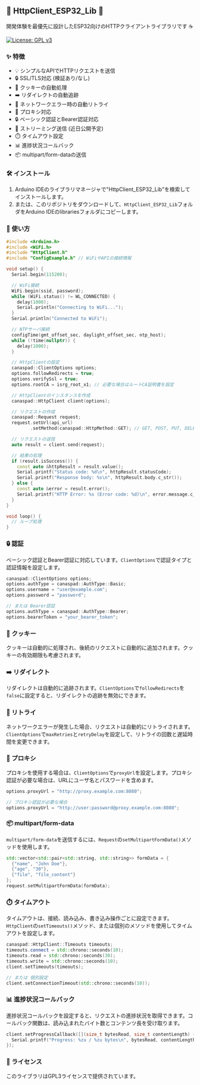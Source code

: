 ## 🍔 HttpClient_ESP32_Lib 🚀

開発体験を最優先に設計したESP32向けのHTTPクライアントライブラリです  ☕

[![License: GPL v3](https://img.shields.io/badge/License-GPLv3-blue.svg)](https://www.gnu.org/licenses/gpl-3.0)

### ✨ 特徴

* 💡 シンプルなAPIでHTTPリクエストを送信
* 🔒 SSL/TLS対応 (検証あり/なし)
* 🍪 クッキーの自動処理
* ➡️ リダイレクトの自動追跡
* 🔁 ネットワークエラー時の自動リトライ
* 🔌 プロキシ対応
* 🔒 ベーシック認証とBearer認証対応
* 📡 ストリーミング送信 (近日公開予定)
* ⏱️ タイムアウト設定
* 📊 進捗状況コールバック
* 📦 multipart/form-dataの送信

### 🛠️ インストール

1. Arduino IDEのライブラリマネージャで"HttpClient_ESP32_Lib"を検索してインストールします。
2. または、このリポジトリをダウンロードして、`HttpClient_ESP32_Lib`フォルダをArduino IDEのlibrariesフォルダにコピーします。

### 🚀 使い方

```cpp
#include <Arduino.h>
#include <WiFi.h>
#include "HttpClient.h"
#include "ConfigExample.h" // WiFiやAPIの接続情報

void setup() {
  Serial.begin(115200);

  // WiFi接続
  WiFi.begin(ssid, password);
  while (WiFi.status() != WL_CONNECTED) {
    delay(1000);
    Serial.println("Connecting to WiFi...");
  }
  Serial.println("Connected to WiFi");

  // NTPサーバ接続
  configTime(gmt_offset_sec, daylight_offset_sec, ntp_host);
  while (!time(nullptr)) {
    delay(1000);
  }

  // HttpClientの設定
  canaspad::ClientOptions options;
  options.followRedirects = true;
  options.verifySsl = true;
  options.rootCA = isrg_root_x1; // 必要な場合はルートCA証明書を設定

  // HttpClientのインスタンスを作成
  canaspad::HttpClient client(options);

  // リクエストの作成
  canaspad::Request request;
  request.setUrl(api_url)
         .setMethod(canaspad::HttpMethod::GET); // GET, POST, PUT, DELETEなどを設定

  // リクエストの送信
  auto result = client.send(request);

  // 結果の処理
  if (result.isSuccess()) {
    const auto &httpResult = result.value();
    Serial.printf("Status code: %d\n", httpResult.statusCode);
    Serial.printf("Response body: %s\n", httpResult.body.c_str());
  } else {
    const auto &error = result.error();
    Serial.printf("HTTP Error: %s (Error code: %d)\n", error.message.c_str(), static_cast<int>(error.code));
  }
}

void loop() {
  // ループ処理
}
```

### 🔒 認証

ベーシック認証とBearer認証に対応しています。`ClientOptions`で認証タイプと認証情報を設定します。

```cpp
canaspad::ClientOptions options;
options.authType = canaspad::AuthType::Basic;
options.username = "user@example.com";
options.password = "password";

// または Bearer認証
options.authType = canaspad::AuthType::Bearer;
options.bearerToken = "your_bearer_token";
```

### 🍪 クッキー

クッキーは自動的に処理され、後続のリクエストに自動的に追加されます。クッキーの有効期限も考慮されます。

### ➡️ リダイレクト

リダイレクトは自動的に追跡されます。`ClientOptions`で`followRedirects`を`false`に設定すると、リダイレクトの追跡を無効にできます。

### 🔁 リトライ

ネットワークエラーが発生した場合、リクエストは自動的にリトライされます。`ClientOptions`で`maxRetries`と`retryDelay`を設定して、リトライの回数と遅延時間を変更できます。

### 🔌 プロキシ

プロキシを使用する場合は、`ClientOptions`で`proxyUrl`を設定します。プロキシ認証が必要な場合は、URLにユーザ名とパスワードを含めます。

```cpp
options.proxyUrl = "http://proxy.example.com:8080";

// プロキシ認証が必要な場合
options.proxyUrl = "http://user:password@proxy.example.com:8080";
```

### 📦 multipart/form-data

`multipart/form-data`を送信するには、`Request`の`setMultipartFormData()`メソッドを使用します。

```cpp
std::vector<std::pair<std::string, std::string>> formData = {
  {"name", "John Doe"},
  {"age", "30"},
  {"file", "file_content"}
};
request.setMultipartFormData(formData);
```

### ⏱️ タイムアウト

タイムアウトは、接続、読み込み、書き込み操作ごとに設定できます。`HttpClient`の`setTimeouts()`メソッド、または個別のメソッドを使用してタイムアウトを設定します。

```cpp
canaspad::HttpClient::Timeouts timeouts;
timeouts.connect = std::chrono::seconds(10);
timeouts.read = std::chrono::seconds(30);
timeouts.write = std::chrono::seconds(10);
client.setTimeouts(timeouts);

// または 個別設定
client.setConnectionTimeout(std::chrono::seconds(10));
```

### 📊 進捗状況コールバック

進捗状況コールバックを設定すると、リクエストの進捗状況を取得できます。コールバック関数は、読み込まれたバイト数とコンテンツ長を受け取ります。

```cpp
client.setProgressCallback([](size_t bytesRead, size_t contentLength) {
  Serial.printf("Progress: %zu / %zu bytes\n", bytesRead, contentLength);
});
```

### 📝 ライセンス

このライブラリはGPL3ライセンスで提供されています。